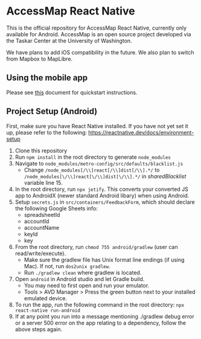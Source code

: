 # AccessMap React Native

This is the official repository for AccessMap React Native, currently only available for Android. AccessMap is an open source project developed via the Taskar Center at the University of Washington.

We have plans to add iOS compatibility in the future. We also plan to switch from Mapbox to MapLibre.

## Using the mobile app
Please see [this](docs/quickstart.md) document for quickstart instructions.

## Project Setup (Android)

First, make sure you have React Native installed. If you have not yet set it up, please refer to the following: https://reactnative.dev/docs/environment-setup
1. Clone this repository
2. Run `npm install` in the root directory to generate `node_modules`
3. Navigate to `node_modules/metro-config/src/defaults/blacklist.js`
    - Change `/node_modules[/\\]react[/\\]dist[/\\].*/` to `/node_modules[\/\\]react[\/\\]dist[\/\\].*/` in *sharedBlacklist* variable line 15.
4. In the root directory, run `npx jetify`. This converts your converted JS app to AndroidX (newer standard Android libary) when using Android.
5. Setup `secrets.js` in `src/containers/FeedbackForm`, which should declare the following Google Sheets info:
    - spreadsheetId
    - accountId
    - accountName
    - keyId
    - key
6. From the root directory, run `chmod 755 android/gradlew` (user can read/write/execute).
    - Make sure the gradlew file has Unix format line endings (if using Mac). If not, run `dos2unix gradlew`.
    - Run `./gradlew clean` where gradlew is located.
7. Open `android` in Android studio and let Gradle build. 
    - You may need to first open and run your emulator. 
    - Tools > AVD Manager > Press the green button next to your installed emulated device.
9.  To run the app, run the following command in the root directory: `npx react-native run-android`
10. If at any point you run into a message mentioning ./gradlew debug error or a server 500 error on the app relating to a dependency,
    follow the above steps again.